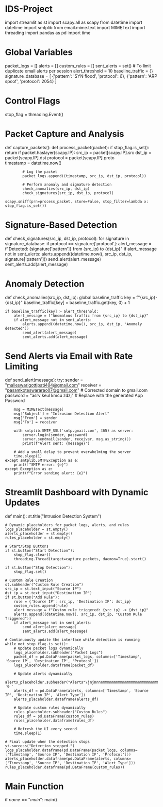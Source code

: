 # IDS-Project
import streamlit as st
import scapy.all as scapy
from datetime import datetime
import smtplib
from email.mime.text import MIMEText
import threading
import pandas as pd
import time

# Global Variables
packet_logs = []
alerts = []
custom_rules = []
sent_alerts = set()  # To limit duplicate email alerts per session
alert_threshold = 10
baseline_traffic = {}
signature_database = [
    {'pattern': 'SYN flood', 'protocol': 6},
    {'pattern': 'ARP spoof', 'protocol': 2054}
]

# Control Flags
stop_flag = threading.Event()

# Packet Capture and Analysis
def capture_packets():
    def process_packet(packet):
        if stop_flag.is_set():
            return
        if packet.haslayer(scapy.IP):
            src_ip = packet[scapy.IP].src
            dst_ip = packet[scapy.IP].dst
            protocol = packet[scapy.IP].proto\
            timestamp = datetime.now()

            # Log the packet
            packet_logs.append((timestamp, src_ip, dst_ip, protocol))

            # Perform anomaly and signature detection
            check_anomalies(src_ip, dst_ip)
            check_signatures(src_ip, dst_ip, protocol)

    scapy.sniff(prn=process_packet, store=False, stop_filter=lambda x: stop_flag.is_set())

# Signature-Based Detection
def check_signatures(src_ip, dst_ip, protocol):
    for signature in signature_database:
        if protocol == signature['protocol']:
            alert_message = f"Detected: {signature['pattern']} from {src_ip} to {dst_ip}"
            if alert_message not in sent_alerts:
                alerts.append((datetime.now(), src_ip, dst_ip, signature['pattern']))
                send_alert(alert_message)
                sent_alerts.add(alert_message)

# Anomaly Detection
def check_anomalies(src_ip, dst_ip):
    global baseline_traffic
    key = f"{src_ip}-{dst_ip}"
    baseline_traffic[key] = baseline_traffic.get(key, 0) + 1

    if baseline_traffic[key] > alert_threshold:
        alert_message = f"Anomalous traffic from {src_ip} to {dst_ip}"
        if alert_message not in sent_alerts:
            alerts.append((datetime.now(), src_ip, dst_ip, 'Anomaly detected'))
            send_alert(alert_message)
            sent_alerts.add(alert_message)

# Send Alerts via Email with Rate Limiting
def send_alert(message):
    try:
        sender = "malleswarigottipati404@gmail.com"
        receiver = "pasamkoteswararao07@gmail.com"  # Corrected domain to gmail.com
        password = "asrv keul kmcu zdzj"  # Replace with the generated App Password

        msg = MIMEText(message)
        msg['Subject'] = "Intrusion Detection Alert"
        msg['From'] = sender
        msg['To'] = receiver

        with smtplib.SMTP_SSL('smtp.gmail.com', 465) as server:
            server.login(sender, password)
            server.sendmail(sender, receiver, msg.as_string())
            print(f"Alert sent: {message}")
        
        # Add a small delay to prevent overwhelming the server
        time.sleep(1)
    except smtplib.SMTPException as e:
        print(f"SMTP error: {e}")
    except Exception as e:
        print(f"Error sending alert: {e}")

# Streamlit Dashboard with Dynamic Updates
def main():
    st.title("Intrusion Detection System")

    # Dynamic placeholders for packet logs, alerts, and rules
    logs_placeholder = st.empty()
    alerts_placeholder = st.empty()
    rules_placeholder = st.empty()

    # Start/Stop Buttons
    if st.button("Start Detection"):
        stop_flag.clear()
        threading.Thread(target=capture_packets, daemon=True).start()

    if st.button("Stop Detection"):
        stop_flag.set()

    # Custom Rule Creation
    st.subheader("Custom Rule Creation")
    src_ip = st.text_input("Source IP")
    dst_ip = st.text_input("Destination IP")
    if st.button("Add Rule"):
        rule = {'Source IP': src_ip, 'Destination IP': dst_ip}
        custom_rules.append(rule)
        alert_message = f"Custom rule triggered: {src_ip} -> {dst_ip}"
        alerts.append((datetime.now(), src_ip, dst_ip, "Custom Rule Triggered"))
        if alert_message not in sent_alerts:
            send_alert(alert_message)
            sent_alerts.add(alert_message)

    # Continuously update the interface while detection is running
    while not stop_flag.is_set():
        # Update packet logs dynamically
        logs_placeholder.subheader("Packet Logs")
        packet_df = pd.DataFrame(packet_logs, columns=['Timestamp', 'Source IP', 'Destination IP', 'Protocol'])
        logs_placeholder.dataframe(packet_df)

        # Update alerts dynamically
        alerts_placeholder.subheader("Alerts"\jnjmnnmmmmmmmmmmmmmmmmmmmmmmmmmmmmmmmmmmmmmmmmmmmmmmmmmmmmmmmmmmmmmmmmmmmmmmmmmmmmmmmmmmmmmmmmmmmmmmmmmmmmmmmmmmmmmmmmmmmmmmmmmmmmmmmmmmmmmmmmmmmmmmmmmmmmmmmmmmmmmmmmmmmmmmmmmmmmmmmmm'             '0 '
        alerts_df = pd.DataFrame(alerts, columns=['Timestamp', 'Source IP', 'Destination IP', 'Alert Type'])
        alerts_placeholder.dataframe(alerts_df)

        # Update custom rules dynamically
        rules_placeholder.subheader("Custom Rules")
        rules_df = pd.DataFrame(custom_rules)
        rules_placeholder.dataframe(rules_df)

        # Refresh the UI every second
        time.sleep(1)

    # Final update when the detection stops
    st.success("Detection stopped.")
    logs_placeholder.dataframe(pd.DataFrame(packet_logs, columns=['Timestamp', 'Source IP', 'Destination IP', 'Protocol']))
    alerts_placeholder.dataframe(pd.DataFrame(alerts, columns=['Timestamp', 'Source IP', 'Destination IP', 'Alert Type']))
    rules_placeholder.dataframe(pd.DataFrame(custom_rules))

# Main Function
if _name_ == "_main_":
    main()
